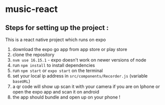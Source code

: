 # music-react

## Steps for setting up the project :
This is a react native project which runs on expo 
1. download the expo go app from app store or play store
2. clone the repository
3. `nvm use 16.15.1` - expo doesn't work on newer versions of node
4. run `npm install` to install dependencies 
5. run `npm start` or `expo start` on the terminal
6. set your local ip address in `src/components/Recorder.js` (variable `baseURL`)
7. a qr code will show up scan it with your camera if you are on Iphone or open the expo app and scan it on android
8. the app should bundle and open up on your phone !

